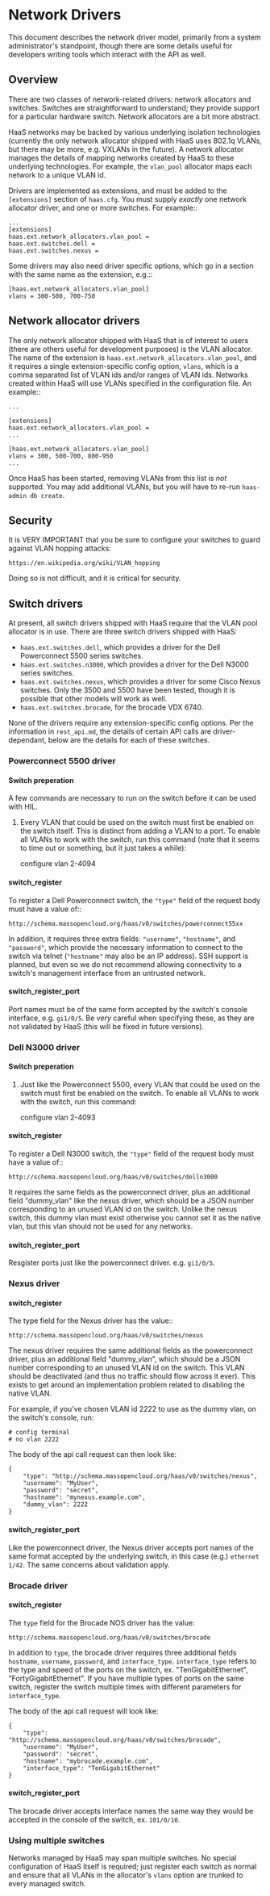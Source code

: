 # Network Drivers

This document describes the network driver model, primarily from a
system administrator's standpoint, though there are some details useful
for developers writing tools which interact with the API as well.

## Overview

There are two classes of network-related drivers: network allocators and
switches. Switches are straightforward to understand; they provide
support for a particular hardware switch. Network allocators are a
bit more abstract.

HaaS networks may be backed by various underlying isolation technologies
(currently the only network allocator shipped with HaaS uses 802.1q
VLANs, but there may be more, e.g. VXLANs in the future). A network
allocator manages the details of mapping networks created by HaaS to
these underlying technologies. For example, the ``vlan_pool`` allocator
maps each network to a unique VLAN id.

Drivers are implemented as extensions, and must be added to the
``[extensions]`` section of ``haas.cfg``. You must supply *exactly* one
network allocator driver, and one or more switches. For example::

    ...
    [extensions]
    haas.ext.network_allocators.vlan_pool =
    haas.ext.switches.dell =
    haas.ext.switches.nexus =

Some drivers may also need driver specific options, which go in a
section with the same name as the extension, e.g.::

    [haas.ext.network_allocators.vlan_pool]
    vlans = 300-500, 700-750

## Network allocator drivers

The only network allocator shipped with HaaS that is of interest to
users (there are others useful for development purposes) is the VLAN
allocator. The name of the extension is
``haas.ext.network_allocators.vlan_pool``, and it requires a single
extension-specific config option, `vlans`, which is a comma separated
list of VLAN ids and/or ranges of VLAN ids. Networks created within HaaS
will use VLANs specified in the configuration file. An example::

    ...

    [extensions]
    haas.ext.network_allocators.vlan_pool =
    ...

    [haas.ext.network_allocators.vlan_pool]
    vlans = 300, 500-700, 800-950
    ...

Once HaaS has been started, removing VLANs from this list is *not*
supported. You may add additional VLANs, but you will have to re-run
``haas-admin db create``.

## Security

It is VERY IMPORTANT that you be sure to configure your switches to
guard against VLAN hopping attacks:

    https://en.wikipedia.org/wiki/VLAN_hopping

Doing so is not difficult, and it is critical for security.

## Switch drivers

At present, all switch drivers shipped with HaaS require that the VLAN
pool allocator is in use. There are three switch drivers shipped with
HaaS:

* ``haas.ext.switches.dell``, which provides a driver for the Dell
  Powerconnect 5500 series switches.
* ``haas.ext.switches.n3000``, which provides a driver for the Dell N3000
  series switches.
* ``haas.ext.switches.nexus``, which provides a driver for some Cisco
  Nexus switches. Only the 3500 and 5500 have been tested, though it is
  possible that other models will work as well.
* ``haas.ext.switches.brocade``, for the brocade VDX 6740.

None of the drivers require any extension-specific config options. Per the
information in `rest_api.md`, the details of certain API calls are
driver-dependant, below are the details for each of these switches.

### Powerconnect 5500 driver

#### Switch preperation

A few commands are necessary to run on the switch before it can be used with HIL.

1. Every VLAN that could be used on the switch must first be enabled on the switch itself. This is distinct from adding a VLAN to a port. To enable all VLANs to work with the switch, run this command (note that it seems to time out or something, but it just takes a while):

   configure
   vlan 2-4094

#### switch_register

To register a Dell Powerconnect switch, the ``"type"`` field of the
request body must have a value of::

    http://schema.massopencloud.org/haas/v0/switches/powerconnect55xx

In addition, it requires three extra fields: ``"username"``,
``"hostname"``, and ``"password"``, which provide the necessary
information to connect to the switch via telnet (``"hostname"`` may also
be an IP address).  SSH support is planned, but even so we do not
recommend allowing connectivity to a switch's management interface from
an untrusted network.

#### switch_register_port

Port names must be of the same form accepted by the switch's console
interface, e.g. ``gi1/0/5``. Be *very* careful when specifying these, as
they are not validated by HaaS (this will be fixed in future versions).

### Dell N3000 driver

#### Switch preperation

1. Just like the Powerconnect 5500, every VLAN that could be used on the switch
must first be enabled on the switch. To enable all VLANs to work with the switch, run this command:

   configure
   vlan 2-4093

#### switch_register

To register a Dell N3000 switch, the ``"type"`` field of the
request body must have a value of::

    http://schema.massopencloud.org/haas/v0/switches/delln3000

It requires the same fields as the powerconnect driver, plus an
additional field "dummy_vlan" like the nexus driver, which should be a JSON
number corresponding to an unused VLAN id on the switch. Unlike the nexus
switch, this dummy vlan must exist otherwise you cannot set it as the native
vlan, but this vlan should not be used for any networks.

#### switch_register_port

Resgister ports just like the powerconnect driver. e.g. ``gi1/0/5``.

### Nexus driver

#### switch_register

The type field for the Nexus driver has the value::

    http://schema.massopencloud.org/haas/v0/switches/nexus

The nexus driver requires the same additional fields as the powerconnect
driver, plus an additional field "dummy_vlan", which should be a JSON
number corresponding to an unused VLAN id on the switch. This VLAN
should be deactivated (and thus no traffic should flow across it ever).
This exists to get around an implementation problem related to disabling
the native VLAN.

For example, if you've chosen VLAN id 2222 to use as the dummy vlan, on
the switch's console, run:

    # config terminal
    # no vlan 2222

The body of the api call request can then look like:

    {
        "type": "http://schema.massopencloud.org/haas/v0/switches/nexus",
        "username": "MyUser",
        "password": "secret",
        "hostname": "mynexus.example.com",
        "dummy_vlan": 2222
    }

#### switch_register_port

Like the powerconnect driver, the Nexus driver accepts port names of the
same format accepted by the underlying switch, in this case (e.g.)
``ethernet 1/42``. The same concerns about validation apply.

### Brocade driver                                                                                          
                                                                                                           
#### switch_register                                                                                        
                                                                                                           
The ``type`` field for the Brocade NOS driver has the value:

    http://schema.massopencloud.org/haas/v0/switches/brocade

In addition to ``type``, the brocade driver requires three additional fields
``hostname``, ``username``, ``password``, and ``interface_type``.
``interface_type`` refers to the type and speed of the ports on the switch,
ex. "TenGigabitEthernet", "FortyGigabitEthernet". If you have multiple types
of ports on the same switch, register the switch multiple times with different
parameters for ``interface_type``.

The body of the api call request will look like:

    {
        "type": "http://schema.massopencloud.org/haas/v0/switches/brocade",
        "username": "MyUser",
        "password": "secret",
        "hostname": "mybrocade.example.com",
        "interface_type": "TenGigabitEthernet"
    }

#### switch_register_port

The brocade driver accepts interface names the same way they would be accepted
in the console of the switch, ex. ``101/0/10``.

### Using multiple switches

Networks managed by HaaS may span multiple switches. No special configuration
of HaaS itself is required; just register each switch as normal and ensure that
all VLANs in the allocator's ``vlans`` option are trunked to every managed
switch.

